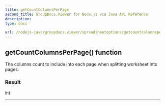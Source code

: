 ```yaml
---
title: getCountColumnsPerPage
second_title: GroupDocs.Viewer for Node.js via Java API Reference
description: 
type: docs

url: /nodejs-java/groupdocs.viewer/spreadsheetoptions/getcountcolumnsperpage/
---
```


## getCountColumnsPerPage()  function
The columns count to include into each page when splitting worksheet into pages.

### Result
int


---


